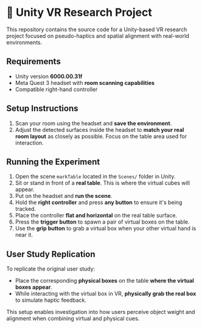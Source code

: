 # 🧠 Unity VR Research Project

This repository contains the source code for a Unity-based VR research project focused on pseudo-haptics and spatial alignment with real-world environments.

## Requirements
- Unity version **6000.00.31f**
- Meta Quest 3 headset with **room scanning capabilities**
- Compatible right-hand controller

## Setup Instructions
1. Scan your room using the headset and **save the environment**.
2. Adjust the detected surfaces inside the headset to **match your real room layout** as closely as possible. Focus on the table area used for interaction.

## Running the Experiment
1. Open the scene `markTable` located in the `Scenes/` folder in Unity.
2. Sit or stand in front of a **real table**. This is where the virtual cubes will appear.
3. Put on the headset and **run the scene**.
4. Hold the **right controller** and press **any button** to ensure it's being tracked.
5. Place the controller **flat and horizontal** on the real table surface.
6. Press the **trigger button** to spawn a pair of virtual boxes on the table.
7. Use the **grip button** to grab a virtual box when your other virtual hand is near it.

## User Study Replication
To replicate the original user study:
- Place the corresponding **physical boxes** on the table **where the virtual boxes appear**.
- While interacting with the virtual box in VR, **physically grab the real box** to simulate haptic feedback.

This setup enables investigation into how users perceive object weight and alignment when combining virtual and physical cues.
